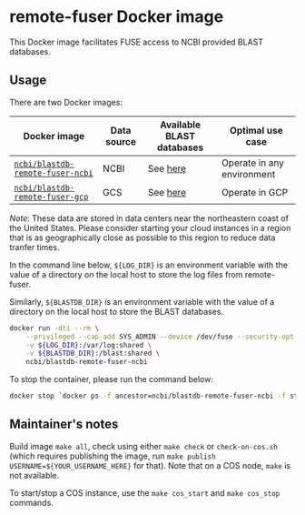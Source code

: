# remote-fuser Docker image

This Docker image facilitates FUSE access to NCBI provided BLAST databases.

## Usage

There are two Docker images:

| Docker image                   | Data source | Available BLAST databases                | Optimal use case |
|--------------------------------|-------------|------------------------------------------|------------------|
|[`ncbi/blastdb-remote-fuser-ncbi`][3]| NCBI        | See [here][cloud-blastdbs-from-ncbi]     | Operate in any environment |
|[`ncbi/blastdb-remote-fuser-gcp`][4] | GCS         | See [here][cloud-blastdbs-from-gcp]      | Operate in GCP |

*Note*: These data are stored in data centers near the northeastern coast of
the United States. Please consider starting your cloud instances in a region
that is as geographically close as possible to this region to reduce data
tranfer times.

In the command line below, `${LOG_DIR}` is an environment variable with the
value of a directory on the local host to store the log files from
remote-fuser.

Similarly, `${BLASTDB_DIR}` is an environment variable with the value of a directory 
on the local host to store the BLAST databases. 

```bash
docker run -dti --rm \
    --privileged --cap-add SYS_ADMIN --device /dev/fuse --security-opt apparmor=unconfined \
    -v ${LOG_DIR}:/var/log:shared \
    -v ${BLASTDB_DIR}:/blast:shared \
    ncbi/blastdb-remote-fuser-ncbi
```

To stop the container, please run the command below:

```bash
docker stop `docker ps -f ancestor=ncbi/blastdb-remote-fuser-ncbi -f status=running -q`

```

## Maintainer's notes

Build image `make all`, check using either `make check` or `check-on-cos.sh`
(which requires publishing the image, run `make publish USERNAME=${YOUR_USERNAME_HERE}` 
for that). Note that on a COS node, `make` is not available.

To start/stop a COS instance, use the `make cos_start` and `make cos_stop` commands.

[cloud-blastdbs-from-ncbi]: https://ncbi.github.io/blast-cloud/blastdb/available-blastdbs.html
[cloud-blastdbs-from-gcp]: https://ncbi.github.io/blast-cloud/blastdb/available-blastdbs-gcp.html
[3]: https://hub.docker.com/r/ncbi/blastdb-remote-fuser-gcp/
[4]: https://hub.docker.com/r/ncbi/blastdb-remote-fuser-ncbi/
